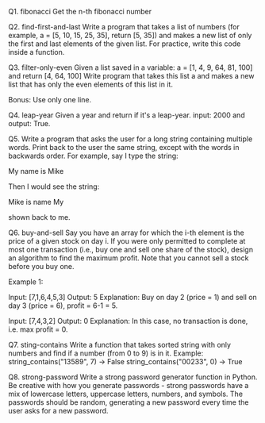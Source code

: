 Q1. fibonacci
Get the n-th fibonacci number


Q2. find-first-and-last
Write a program that takes a list of numbers (for example, a = [5, 10, 15, 25, 35], return [5, 35]) 
and makes a new list of only the first and last elements of the given list. 
For practice, write this code inside a function.


Q3. filter-only-even
Given a list saved in a variable: a = [1, 4, 9, 64, 81, 100] and return [4, 64, 100] 
Write program that takes this list a and makes a new list that has only the even elements of this list in it. 

Bonus: Use only one line.


Q4. leap-year
Given a year and return if it's a leap-year.
input: 2000 and output: True.


Q5. Write a program that asks the user for a long string containing multiple words. 
Print back to the user the same string, except with the words in backwards order. For example, say I type the string:

My name is Mike

Then I would see the string:
      
Mike is name My

shown back to me.


Q6. buy-and-sell
Say you have an array for which the i-th element is the price of a given stock on day i.
If you were only permitted to complete at most one transaction (i.e., buy one and sell one share of the stock), design an algorithm to find the maximum profit.
Note that you cannot sell a stock before you buy one.

Example 1:

Input: [7,1,6,4,5,3]
Output: 5
Explanation: Buy on day 2 (price = 1) and sell on day 3 (price = 6), profit = 6-1 = 5.

Input: [7,4,3,2]
Output: 0
Explanation: In this case, no transaction is done, i.e. max profit = 0.


Q7. sting-contains
Write a function that takes sorted string with only numbers and find if a number (from 0 to 9) is in it. 
Example: 
string_contains("13589", 7) -> False
string_contains("00233", 0) -> True


Q8. strong-password
Write a strong password generator function in Python. 
Be creative with how you generate passwords - strong passwords have a mix of lowercase letters, uppercase letters, numbers, and symbols. 
The passwords should be random, generating a new password every time the user asks for a new password. 
